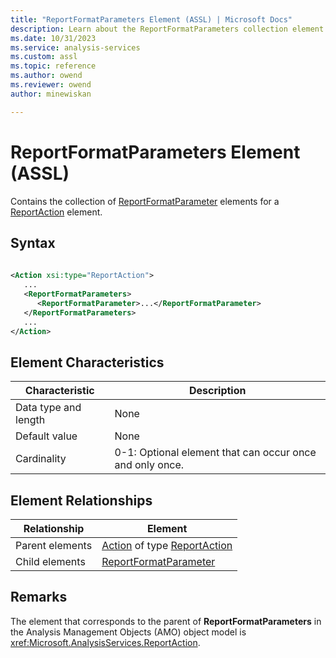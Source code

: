 ```yaml
---
title: "ReportFormatParameters Element (ASSL) | Microsoft Docs"
description: Learn about the ReportFormatParameters collection element in the Analysis Services Scripting Language (ASSL) schema.
ms.date: 10/31/2023
ms.service: analysis-services
ms.custom: assl
ms.topic: reference
ms.author: owend
ms.reviewer: owend
author: minewiskan

---
```

# ReportFormatParameters Element (ASSL)

  Contains the collection of [ReportFormatParameter](../objects/reportformatparameter-element-asl.md) elements for a [ReportAction](../data-type/reportaction-data-type-assl.md) element.  
  
## Syntax  
  
```xml  
  
<Action xsi:type="ReportAction">  
   ...  
   <ReportFormatParameters>  
      <ReportFormatParameter>...</ReportFormatParameter>  
   </ReportFormatParameters>  
   ...  
</Action>  
```  
  
## Element Characteristics  
  
|Characteristic|Description|  
|--------------------|-----------------|  
|Data type and length|None|  
|Default value|None|  
|Cardinality|0-1: Optional element that can occur once and only once.|  
  
## Element Relationships  
  
|Relationship|Element|  
|------------------|-------------|  
|Parent elements|[Action](../objects/action-element-assl.md) of type [ReportAction](../data-type/reportaction-data-type-assl.md)|  
|Child elements|[ReportFormatParameter](../objects/reportformatparameter-element-asl.md)|  
  
## Remarks  
 The element that corresponds to the parent of **ReportFormatParameters** in the Analysis Management Objects (AMO) object model is <xref:Microsoft.AnalysisServices.ReportAction>.  
